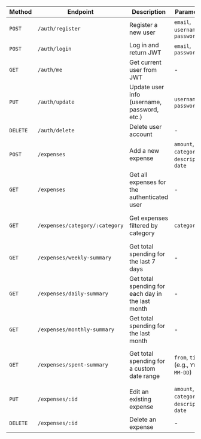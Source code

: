

| **Method** | **Endpoint**                   | **Description**                                   | **Parameters**                              | **Response**                                  |
| ---------- | ------------------------------ | ------------------------------------------------- | ------------------------------------------- | --------------------------------------------- |
| `POST`     | `/auth/register`               | Register a new user                               | `email`, `username`, `password`             | `JWT token`, user data                        |
| `POST`     | `/auth/login`                  | Log in and return JWT                             | `email`, `password`                         | `JWT token`                                   |
| `GET`      | `/auth/me`                     | Get current user from JWT                         | -                                           | User data                                     |
| `PUT`      | `/auth/update`                 | Update user info (username, password, etc.)       | `username`, `password`                      | Updated user data                             |
| `DELETE`   | `/auth/delete`                 | Delete user account                               | -                                           | Confirmation response                         |
| `POST`     | `/expenses`                    | Add a new expense                                 | `amount`, `category`, `description`, `date` | Created expense data                          |
| `GET`      | `/expenses`                    | Get all expenses for the authenticated user       | -                                           | List of all expenses                          |
| `GET`      | `/expenses/category/:category` | Get expenses filtered by category                 | `category`                                  | List of expenses in the specified category    |
| `GET`      | `/expenses/weekly-summary`     | Get total spending for the last 7 days            | -                                           | Total spending for the last 7 days            |
| `GET`      | `/expenses/daily-summary`      | Get total spending for each day in the last month | -                                           | Total spending for each day in the last month |
| `GET`      | `/expenses/monthly-summary`    | Get total spending for the last month             | -                                           | Total spending for the last month             |
| `GET`      | `/expenses/spent-summary`      | Get total spending for a custom date range        | `from`, `till` (e.g., `YYYY-MM-DD`)         | Total spending between `from` and `till`      |
| `PUT`      | `/expenses/:id`                | Edit an existing expense                          | `amount`, `category`, `description`, `date` | Updated expense data                          |
| `DELETE`   | `/expenses/:id`                | Delete an expense                                 | -                                           | Confirmation response                         |

